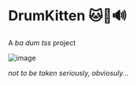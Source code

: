 # DrumKitten 🐱🥁🔊

A *ba dum tss* project

![image](https://github.com/user-attachments/assets/32a3741c-57a3-46f5-8f66-b62c4930b119)

*not to be taken seriously, obviosuly...*
